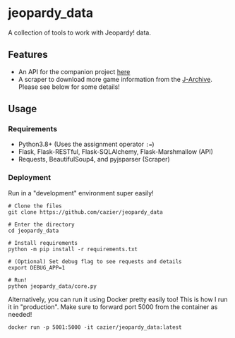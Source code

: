 # jeopardy_data

A collection of tools to work with Jeopardy! data.

## Features
- An API for the companion project [here](https://github.com/cazier/jeopardy)
- A scraper to download more game information from the [J-Archive](http://www.j-archive.com/). Please see below for some details!

## Usage
### Requirements
- Python3.8+ (Uses the assignment operator `:=`)
- Flask, Flask-RESTful, Flask-SQLAlchemy, Flask-Marshmallow (API)
- Requests, BeautifulSoup4, and pyjsparser (Scraper)

### Deployment
Run in a "development" environment super easily!

```
# Clone the files
git clone https://github.com/cazier/jeopardy_data

# Enter the directory
cd jeopardy_data

# Install requirements
python -m pip install -r requirements.txt

# (Optional) Set debug flag to see requests and details
export DEBUG_APP=1

# Run!
python jeopardy_data/core.py
```

Alternatively, you can run it using Docker pretty easily too! This is how I run it in "production". Make sure to forward port 5000 from the container as needed!

```
docker run -p 5001:5000 -it cazier/jeopardy_data:latest
```
